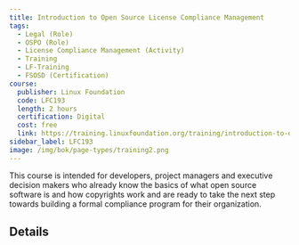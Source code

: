 ```yaml
--- 
title: Introduction to Open Source License Compliance Management
tags:
  - Legal (Role)
  - OSPO (Role)
  - License Compliance Management (Activity)
  - Training
  - LF-Training
  - FSOSD (Certification)
course:
  publisher: Linux Foundation
  code: LFC193
  length: 2 hours
  certification: Digital
  cost: free
  link: https://training.linuxfoundation.org/training/introduction-to-open-source-license-compliance-management-lfc193/
sidebar_label: LFC193
image: /img/bok/page-types/training2.png
---
```


This course is intended for developers, project managers and executive decision makers who already know the basics of what open source software is and how copyrights work and are ready to take the next step towards building a formal compliance program for their organization.

## Details

<CourseDetails course={frontMatter.course}/>

